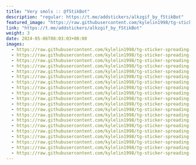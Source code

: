 ```yaml
---
title: "Very smols :: @fStikBot"
description: "regular: https://t.me/addstickers/alkzgif_by_fStikBot"
featured_image: "https://raw.githubusercontent.com/kylelin1998/tg-sticker-spreading-worldwide-images/main/img/36e29b9f-2ba5-4163-a612-07913e65ef03.jpg"
link: "https://t.me/addstickers/alkzgif_by_fStikBot"
weight: 3
date: 2024-05-06T08:03:03+08:00
images:
  - https://raw.githubusercontent.com/kylelin1998/tg-sticker-spreading-worldwide-images/main/img/36e29b9f-2ba5-4163-a612-07913e65ef03.jpg
  - https://raw.githubusercontent.com/kylelin1998/tg-sticker-spreading-worldwide-images/main/img/0a5cee2e-4324-48df-86c3-613dba7a61f1.jpg
  - https://raw.githubusercontent.com/kylelin1998/tg-sticker-spreading-worldwide-images/main/img/0c10558c-50e1-4165-b0be-c5eaab76c0a2.jpg
  - https://raw.githubusercontent.com/kylelin1998/tg-sticker-spreading-worldwide-images/main/img/6d361cbd-62c4-4326-8bb6-0ad5bc911a34.jpg
  - https://raw.githubusercontent.com/kylelin1998/tg-sticker-spreading-worldwide-images/main/img/7d96f666-7a20-4055-b3af-3ecc9a282b14.jpg
  - https://raw.githubusercontent.com/kylelin1998/tg-sticker-spreading-worldwide-images/main/img/2123315f-45a6-44a7-b366-7019d75f5b34.jpg
  - https://raw.githubusercontent.com/kylelin1998/tg-sticker-spreading-worldwide-images/main/img/50b33961-49ae-4ab8-b3cd-851be5b3a496.jpg
  - https://raw.githubusercontent.com/kylelin1998/tg-sticker-spreading-worldwide-images/main/img/b8296cdc-9ee5-4b42-9ea7-8cf6f700a721.jpg
  - https://raw.githubusercontent.com/kylelin1998/tg-sticker-spreading-worldwide-images/main/img/3813900e-7c67-4509-9f82-340dfdb18e95.jpg
  - https://raw.githubusercontent.com/kylelin1998/tg-sticker-spreading-worldwide-images/main/img/194c48f3-4d7f-4d1f-938a-6088479cb01a.jpg
  - https://raw.githubusercontent.com/kylelin1998/tg-sticker-spreading-worldwide-images/main/img/5408956a-ed6b-4fe9-94bf-0b2b9dfc03ec.jpg
  - https://raw.githubusercontent.com/kylelin1998/tg-sticker-spreading-worldwide-images/main/img/8a154d19-004d-4d7d-ae40-cdbdcd755262.jpg
  - https://raw.githubusercontent.com/kylelin1998/tg-sticker-spreading-worldwide-images/main/img/84ef50dd-c183-4c28-9bcf-0f9e814812ab.jpg
  - https://raw.githubusercontent.com/kylelin1998/tg-sticker-spreading-worldwide-images/main/img/7d2723e6-2b88-45b3-abee-f0521d04c69d.jpg
  - https://raw.githubusercontent.com/kylelin1998/tg-sticker-spreading-worldwide-images/main/img/73e23590-ca34-4b32-a69d-afe3824c3793.jpg
  - https://raw.githubusercontent.com/kylelin1998/tg-sticker-spreading-worldwide-images/main/img/1e2be15a-e475-4ada-aec7-bff655d88eba.jpg
  - https://raw.githubusercontent.com/kylelin1998/tg-sticker-spreading-worldwide-images/main/img/172fe155-3347-40c7-a0d6-928751bc236e.jpg
  - https://raw.githubusercontent.com/kylelin1998/tg-sticker-spreading-worldwide-images/main/img/ac314ba9-5e92-4d32-bcd7-3a1a2ca37365.jpg
  - https://raw.githubusercontent.com/kylelin1998/tg-sticker-spreading-worldwide-images/main/img/2c181129-e18a-41df-b915-a4de4a952e6a.jpg
  - https://raw.githubusercontent.com/kylelin1998/tg-sticker-spreading-worldwide-images/main/img/48b1641d-fabc-4aaa-8b74-02c5ef9448bd.jpg
---
```

